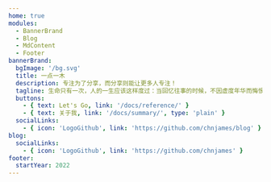 ```yaml
---
home: true
modules:
  - BannerBrand
  - Blog
  - MdContent
  - Footer
bannerBrand:
  bgImage: '/bg.svg'
  title: 一点一木
  description: 专注为了分享，而分享则能让更多人专注！
  tagline: 生命只有一次，人的一生应该这样度过：当回忆往事的时候，不因虚度年华而悔恨；不因碌碌无为而羞愧。在有限的时间里多给世界一些善意和热情，不求回报，只为自己回忆起来的时候，别因自己的某句话伤害过别人和后悔。
  buttons:
    - { text: Let's Go, link: '/docs/reference/' }
    - { text: 关于我, link: '/docs/summary/', type: 'plain' }
  socialLinks:
    - { icon: 'LogoGithub', link: 'https://github.com/chnjames/blog' }
blog:
  socialLinks:
    - { icon: 'LogoGithub', link: 'https://github.com/chnjames' }
footer:
  startYear: 2022
---
```


